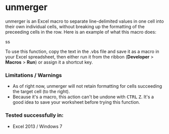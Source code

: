 # unmerger
unmerger is an Excel macro to separate line-delimited values in one cell into their own individual cells, without breaking up the formatting of the preceeding cells in the row.  Here is an example of what this macro does:

ss

To use this function, copy the text in the .vbs file and save it as a macro in your Excel spreadsheet, then either run it from the ribbon (<b>Developer</b> > <b>Macros</b> > <b>Run</b>) or assign it a shortcut key.

### Limitations / Warnings
- As of right now, unmerger will not retain formatting for cells succeeding the target cell (to the right).
- Because it's a macro, this action can't be undone with <kbd>CTRL</kbd> <kbd>Z</kbd>.  It's a good idea to save your worksheet before trying this function.

### Tested successfully in:
- Excel 2013 / Windows 7

